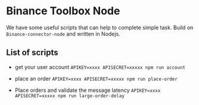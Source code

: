 # Binance Toolbox Node

We have some useful scripts that can help to complete simple task. Build on `Binance-connector-node` and written in Nodejs.

## List of scripts

- get your user account
  `APIKEY=xxxx APISECRET=xxxxx npm run account`

- place an order
  `APIKEY=xxxx APISECRET=xxxxx npm run place-order`

- Place orders and validate the message latency
  `APIKEY=xxxx APISECRET=xxxxx npm run large-order-delay`
